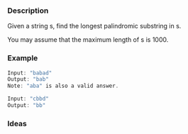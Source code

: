 ### Description

Given a string s, find the longest palindromic substring in s. 

You may assume that the maximum length of s is 1000.

### Example 

``````cpp
Input: "babad"
Output: "bab"
Note: "aba" is also a valid answer.

Input: "cbbd"
Output: "bb"
``````

### Ideas
